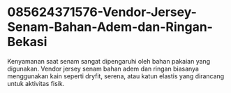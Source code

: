 # 085624371576-Vendor-Jersey-Senam-Bahan-Adem-dan-Ringan-Bekasi
Kenyamanan saat senam sangat dipengaruhi oleh bahan pakaian yang digunakan. Vendor jersey senam bahan adem dan ringan biasanya menggunakan kain seperti dryfit, serena, atau katun elastis yang dirancang untuk aktivitas fisik.
